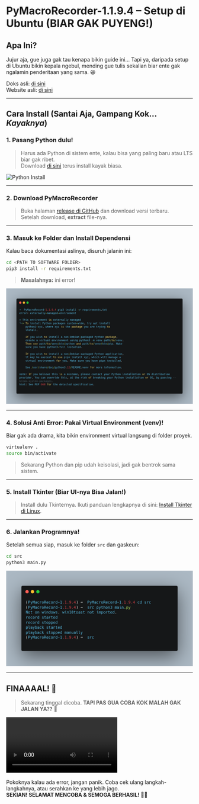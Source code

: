 # PyMacroRecorder-1.1.9.4 – Setup di Ubuntu (BIAR GAK PUYENG!)

## Apa Ini?
Jujur aja, gue juga gak tau kenapa bikin guide ini… Tapi ya, daripada setup di Ubuntu bikin kepala ngebul, mending gue tulis sekalian biar ente gak ngalamin penderitaan yang sama. 😆

Doks asli: [di sini](https://github.com/LOUDO56/PyMacroRecord)  
Website asli: [di sini](www.pymacrorecord.com/)  

---

## Cara Install (Santai Aja, Gampang Kok... *Kayaknya*)

### **1. Pasang Python dulu!**
> Harus ada Python di sistem ente, kalau bisa yang paling baru atau LTS biar gak ribet.  
> Download [di sini](https://www.python.org/downloads/) terus install kayak biasa.  

![Python Install](./asssets/python3_--version_pip.png)  

---

### **2. Download PyMacroRecorder**
> Buka halaman [release di GitHub](https://github.com/LOUDO56/PyMacroRecord/releases) dan download versi terbaru.  
> Setelah download, **extract** file-nya.

---

### **3. Masuk ke Folder dan Install Dependensi**
Kalau baca dokumentasi aslinya, disuruh jalanin ini:

```bash
cd <PATH TO SOFTWARE FOLDER>
pip3 install -r requirements.txt
```
> **Masalahnya:** ini error!  

![Error](./assets/external-managed-env.png)  

---

### **4. Solusi Anti Error: Pakai Virtual Environment (venv)!**  
Biar gak ada drama, kita bikin environment virtual langsung di folder proyek.

```bash
virtualenv .
source bin/activate
```
> Sekarang Python dan pip udah keisolasi, jadi gak bentrok sama sistem.

---

### **5. Install Tkinter (Biar UI-nya Bisa Jalan!)**
> Install dulu Tkinternya.
> Ikuti panduan lengkapnya di sini: [Install Tkinter di Linux](https://www.pythonguis.com/installation/install-tkinter-linux/).

---

### **6. Jalankan Programnya!**
Setelah semua siap, masuk ke folder `src` dan gaskeun:

```bash
cd src
python3 main.py
```
![Main.py Jalan](./assets/start-main-py.png)  

---

## **FINAAAAL!** 🚀
> Sekarang tinggal dicoba. **TAPI PAS GUA COBA KOK MALAH GAK JALAN YA??** 🤡  

![Demo](./assets/usage-demo.webm)  

Pokoknya kalau ada error, jangan panik. Coba cek ulang langkah-langkahnya, atau serahkan ke yang lebih jago.  
**SEKIAN! SELAMAT MENCOBA & SEMOGA BERHASIL!** 🎉🔥
